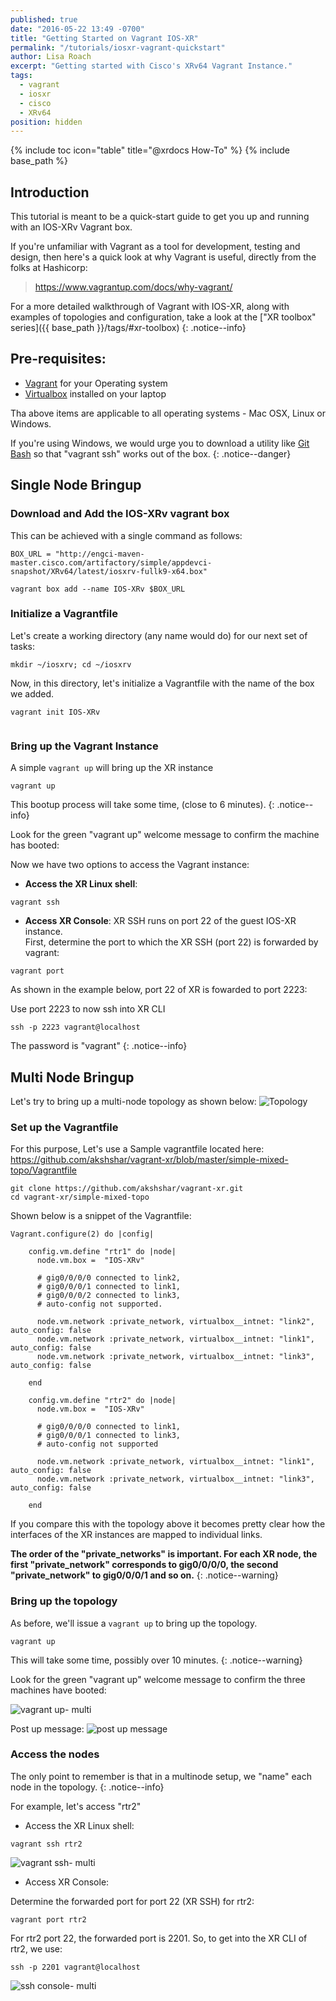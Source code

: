 ```yaml
---
published: true
date: "2016-05-22 13:49 -0700"
title: "Getting Started on Vagrant IOS-XR"
permalink: "/tutorials/iosxr-vagrant-quickstart"
author: Lisa Roach
excerpt: "Getting started with Cisco's XRv64 Vagrant Instance."
tags: 
  - vagrant
  - iosxr
  - cisco
  - XRv64
position: hidden
---
```


{% include toc icon="table" title="@xrdocs How-To" %}
{% include base_path %}

## Introduction

This tutorial is meant to be a quick-start guide to get you up and running with an IOS-XRv Vagrant box.

If you're unfamiliar with Vagrant as a tool for development, testing and design, then here's a quick look at why Vagrant is useful, directly from the folks at Hashicorp:

><https://www.vagrantup.com/docs/why-vagrant/>

For a more detailed walkthrough of Vagrant with IOS-XR, along with examples of topologies and configuration, take a look at the ["XR toolbox" series]({{ base_path }}/tags/#xr-toolbox)
{: .notice--info}


## Pre-requisites:
* [Vagrant](https://www.vagrantup.com/downloads.html) for your Operating system
* [Virtualbox](https://www.virtualbox.org/wiki/Downloads) installed on your laptop

Tha above items are applicable to all operating systems - Mac OSX, Linux or Windows.  

If you're using Windows, we would urge you to download a utility like [Git Bash](https://git-scm.com/download/win) so that "vagrant ssh" works out of the box.
{: .notice--danger}


## Single Node Bringup

### Download and Add the IOS-XRv vagrant box
This can be achieved with a single command as follows:

```
BOX_URL = "http://engci-maven-master.cisco.com/artifactory/simple/appdevci-snapshot/XRv64/latest/iosxrv-fullk9-x64.box"

vagrant box add --name IOS-XRv $BOX_URL

```

### Initialize a Vagrantfile

Let's create a working directory (any name would do) for our next set of tasks:

```
mkdir ~/iosxrv; cd ~/iosxrv
```

Now, in this directory, let's initialize a Vagrantfile with the name of the box we added.
 

```
vagrant init IOS-XRv
  
```

### Bring up the Vagrant Instance

A simple `vagrant up` will bring up the XR instance

```
vagrant up 
```

This bootup process will take some time, (close to 6 minutes).
{: .notice--info}


Look for the green "vagrant up" welcome message to confirm the machine has booted:
	
     
    
   

Now we have two options to access the Vagrant instance:

* **Access the XR Linux shell**:   
  
 
```
vagrant ssh
```
   

* **Access XR Console**:
XR SSH runs on port 22 of the guest IOS-XR instance.  
First, determine the port to which the XR SSH (port 22) is forwarded by vagrant:
    
```
vagrant port
```


As shown in the example below, port 22 of XR is fowarded to port 2223:


Use port 2223 to now ssh into XR CLI
    
```
ssh -p 2223 vagrant@localhost
```
    
The password is "vagrant"
{: .notice--info}



## Multi Node Bringup


Let's try to bring up a multi-node topology as shown below:
![Topology](https://xrdocs.github.io/xrdocs-images/assets/tutorial-images/xrv64_topo_m.png)

### Set up the Vagrantfile
For this purpose, Let's use a Sample vagrantfile located here:  
<https://github.com/akshshar/vagrant-xr/blob/master/simple-mixed-topo/Vagrantfile>

```
git clone https://github.com/akshshar/vagrant-xr.git
cd vagrant-xr/simple-mixed-topo
```

Shown below is a snippet of the Vagrantfile:

```
Vagrant.configure(2) do |config|

    config.vm.define "rtr1" do |node|
      node.vm.box =  "IOS-XRv"

      # gig0/0/0/0 connected to link2, 
      # gig0/0/0/1 connected to link1, 
      # gig0/0/0/2 connected to link3,
      # auto-config not supported.

      node.vm.network :private_network, virtualbox__intnet: "link2", auto_config: false
      node.vm.network :private_network, virtualbox__intnet: "link1", auto_config: false
      node.vm.network :private_network, virtualbox__intnet: "link3", auto_config: false 

    end

    config.vm.define "rtr2" do |node|
      node.vm.box =  "IOS-XRv"

      # gig0/0/0/0 connected to link1,
      # gig0/0/0/1 connected to link3, 
      # auto-config not supported

      node.vm.network :private_network, virtualbox__intnet: "link1", auto_config: false
      node.vm.network :private_network, virtualbox__intnet: "link3", auto_config: false

    end

```

If you compare this with the topology above it becomes pretty clear how the interfaces of the XR instances are mapped to individual links.

**The order of the "private_networks" is important. For each XR node, the first "private_network" corresponds to gig0/0/0/0, the second "private_network" to gig0/0/0/1 and so on.**
{: .notice--warning}

### Bring up the topology
As before, we'll issue a `vagrant up` to bring up the topology.

```
vagrant up
``` 

This will take some time, possibly over 10 minutes. 
{: .notice--warning}

Look for the green "vagrant up" welcome message to confirm the three machines have booted:
	
   ![vagrant up- multi](https://xrdocs.github.io/xrdocs-images/assets/tutorial-images/xrv64_vagrant_up_m.png)
   
 Post up message:
   ![post up message](https://xrdocs.github.io/xrdocs-images/assets/tutorial-images/xrv64_post_up_m.png)


### Access the nodes

The only point to remember is that in a multinode setup, we "name" each node in the topology.
{: .notice--info}

For example, let's access "rtr2"

* Access the XR Linux shell:

```
vagrant ssh rtr2 
```        
![vagrant ssh- multi](https://xrdocs.github.io/xrdocs-images/assets/tutorial-images/xrv64_vagrant_ssh_1_m.png)

* Access XR Console:

Determine the forwarded port for port 22 (XR SSH) for rtr2:

```
vagrant port rtr2

```
For rtr2 port 22, the forwarded port is 2201. So, to get into the XR CLI of rtr2, we use:

```
ssh -p 2201 vagrant@localhost
```

![ssh console- multi](https://xrdocs.github.io/xrdocs-images/assets/tutorial-images/xrv64_ssh_console_m.png)


